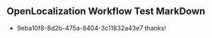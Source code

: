 ## OpenLocalization Workflow Test MarkDown
* 9eba10f8-8d2b-475a-8404-3c11832a43e7 
thanks!<!--HONumber=Mar16_HO3-->
